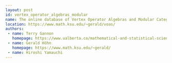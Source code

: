 ```yaml
---
layout: post
id: vertex_operator_algebras_modular
name: The online database of Vertex Operator Algebras and Modular Categories
location: https://www.math.ksu.edu/~gerald/voas/
authors:
 - name: Terry Gannon
   homepage: https://www.ualberta.ca/mathematical-and-statistical-sciences/people/academic-staff.html
 - name: Gerald Höhn
   homepage: https://www.math.ksu.edu/~gerald/
 - name: Hiroshi Yamauchi
---
```


